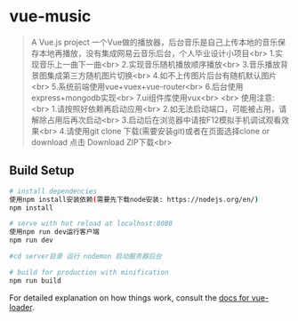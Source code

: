 # vue-music

> A Vue.js project
一个Vue做的播放器，后台音乐是自己上传本地的音乐保存本地再播放，没有集成网易云音乐后台，个人毕业设计小项目\<br>
1.实现音乐上一曲下一曲\<br>
2.实现音乐随机播放顺序播放\<br>
3.音乐播放背景图集成第三方随机图片切换\<br>
4.如不上传图片后台有随机默认图片\<br>
5.系统前端使用vue+vuex+vue-router\<br>
6.后台使用express+mongodb实现\<br>
7.ui组件库使用vux\<br>
\<br>
使用注意:\<br>
1.请按照好依赖再启动应用\<br>
2.如无法启动端口，可能被占用，请解除占用后再次启动\<br>
3.启动后在浏览器中请按F12模拟手机调试观看效果\<br>
4.请使用git clone 下载(需要安装git)或者在页面选择clone or download 点击 Download ZIP下载\<br>

## Build Setup

``` bash
# install dependencies
使用npm install安装依赖(需要先下载node安装: https://nodejs.org/en/)
npm install

# serve with hot reload at localhost:8080
使用npm run dev运行客户端
npm run dev

#cd server目录 运行 nodemon 启动服务器后台

# build for production with minification
npm run build
```

For detailed explanation on how things work, consult the [docs for vue-loader](http://vuejs.github.io/vue-loader).
